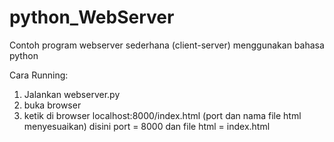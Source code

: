 # python_WebServer
Contoh program webserver sederhana (client-server) menggunakan bahasa python

Cara Running:
1) Jalankan webserver.py
2) buka browser
3) ketik di browser localhost:8000/index.html (port dan nama file html menyesuaikan) disini port = 8000 dan file html = index.html
